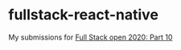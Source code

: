 # fullstack-react-native
My submissions for [Full Stack open 2020: Part 10](https://fullstackopen.com/en/part10/)

